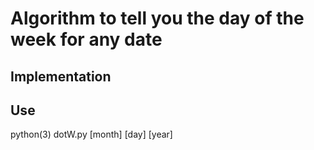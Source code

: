 # Algorithm to tell you the day of the week for any date

## Implementation


## Use
python(3) dotW.py \[month\] \[day\] \[year\]

